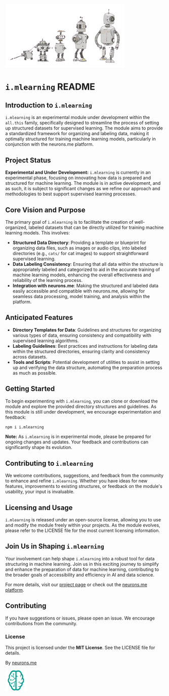 <img src="./i.mlearning.png" alt="SVG Image" width="377">

# `i.mlearning` README

## Introduction to `i.mlearning`
`i.mlearning` is an experimental module under development within the `all.this` family, specifically designed to streamline the process of setting up structured datasets for supervised learning. The module aims to provide a standardized framework for organizing and labeling data, making it optimally structured for training machine learning models, particularly in conjunction with the neurons.me platform.

## Project Status
**Experimental and Under Development:** `i.mlearning` is currently in an experimental phase, focusing on innovating how data is prepared and structured for machine learning. The module is in active development, and as such, it is subject to significant changes as we refine our approach and methodologies to best support supervised learning processes.

## Core Vision and Purpose
The primary goal of `i.mlearning` is to facilitate the creation of well-organized, labeled datasets that can be directly utilized for training machine learning models. This involves:

- **Structured Data Directory**: Providing a template or blueprint for organizing data files, such as images or audio clips, into labeled directories (e.g., `cats/` for cat images) to support straightforward supervised learning.
- **Data Labeling Consistency**: Ensuring that all data within the structure is appropriately labeled and categorized to aid in the accurate training of machine learning models, enhancing the overall effectiveness and reliability of the learning process.
- **Integration with neurons.me**: Making the structured and labeled data easily accessible and compatible with neurons.me, allowing for seamless data processing, model training, and analysis within the platform.

## Anticipated Features
- **Directory Templates for Data**: Guidelines and structures for organizing various types of data, ensuring consistency and compatibility with supervised learning algorithms.
- **Labeling Guidelines**: Best practices and instructions for labeling data within the structured directories, ensuring clarity and consistency across datasets.
- **Tools and Scripts**: Potential development of utilities to assist in setting up and verifying the data structure, automating the preparation process as much as possible.

## Getting Started
To begin experimenting with `i.mlearning`, you can clone or download the module and explore the provided directory structures and guidelines. As this module is still under development, we encourage experimentation and feedback:

```bash
npm i i.mlearning
```

**Note:** As `i.mlearning` is in experimental mode, please be prepared for ongoing changes and updates. Your feedback and contributions can significantly shape its evolution.

## Contributing to `i.mlearning`
We welcome contributions, suggestions, and feedback from the community to enhance and refine `i.mlearning`. Whether you have ideas for new features, improvements to existing structures, or feedback on the module's usability, your input is invaluable.

## Licensing and Usage
`i.mlearning` is released under an open-source license, allowing you to use and modify the module freely within your projects. As the module evolves, please refer to the LICENSE file for the most current licensing information.

## Join Us in Shaping `i.mlearning`
Your involvement can help shape `i.mlearning` into a robust tool for data structuring in machine learning. Join us in this exciting journey to simplify and enhance the preparation of data for machine learning, contributing to the broader goals of accessibility and efficiency in AI and data science.

For more details, visit our [project page](https://www.neurons.me) or check out the [neurons.me platform](https://www.neurons.me/all-this).

## Contributing
If you have suggestions or issues, please open an issue. We encourage contributions from the community.
### License
This project is licensed under the **MIT License**. See the LICENSE file for details.

By [neurons.me](https://www.neurons.me)

<img src="./_._.svg" alt="SVG Image" width="69" height="69" style="width69px; height:69px;">
